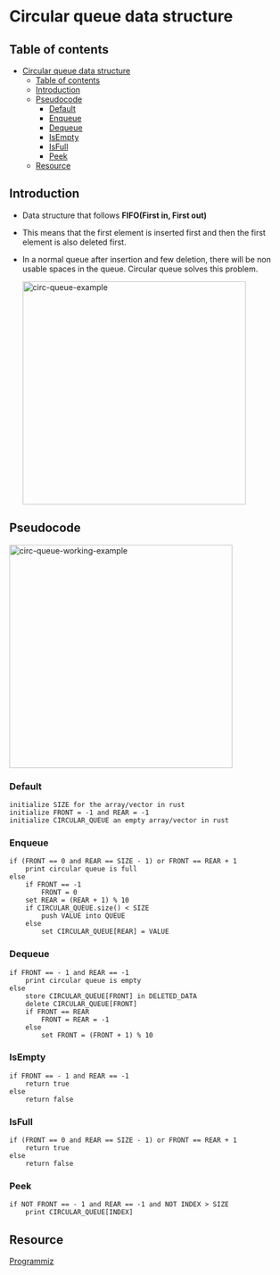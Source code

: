 # Circular queue data structure

## Table of contents
- [Circular queue data structure](#circular-queue-data-structure)
  - [Table of contents](#table-of-contents)
  - [Introduction](#introduction)
  - [Pseudocode](#pseudocode)
    - [Default](#default)
    - [Enqueue](#enqueue)
    - [Dequeue](#dequeue)
    - [IsEmpty](#isempty)
    - [IsFull](#isfull)
    - [Peek](#peek)
  - [Resource](#resource)

## Introduction

- Data structure that follows **FIFO(First in, First out)**
- This means that the first element is inserted first and then the first element is also deleted first.
- In a normal queue after insertion and few deletion, there will be non usable spaces in the queue. Circular queue solves this problem.

  <img src="https://cdn.programiz.com/sites/tutorial2program/files/circular-increment.png" alt="circ-queue-example" width="400"/>

## Pseudocode

<img src="https://cdn.programiz.com/sites/tutorial2program/files/circular-queue-program.png" alt="circ-queue-working-example" width="400"/>

### Default

```
initialize SIZE for the array/vector in rust
initialize FRONT = -1 and REAR = -1
initialize CIRCULAR_QUEUE an empty array/vector in rust
```

### Enqueue

```
if (FRONT == 0 and REAR == SIZE - 1) or FRONT == REAR + 1
    print circular queue is full
else
    if FRONT == -1
        FRONT = 0
    set REAR = (REAR + 1) % 10
    if CIRCULAR_QUEUE.size() < SIZE
        push VALUE into QUEUE
    else
        set CIRCULAR_QUEUE[REAR] = VALUE
```

### Dequeue

```
if FRONT == - 1 and REAR == -1
    print circular queue is empty
else
    store CIRCULAR_QUEUE[FRONT] in DELETED_DATA
    delete CIRCULAR_QUEUE[FRONT]
    if FRONT == REAR
        FRONT = REAR = -1
    else
        set FRONT = (FRONT + 1) % 10
```

### IsEmpty

```
if FRONT == - 1 and REAR == -1
    return true
else
    return false
```

### IsFull

```
if (FRONT == 0 and REAR == SIZE - 1) or FRONT == REAR + 1
    return true
else
    return false
```

### Peek

```
if NOT FRONT == - 1 and REAR == -1 and NOT INDEX > SIZE
    print CIRCULAR_QUEUE[INDEX]
```

## Resource

[Programmiz](https://www.programiz.com/)
